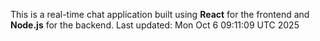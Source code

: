 This is a real-time chat application built using **React** for the frontend and **Node.js** for the backend.
Last updated: Mon Oct  6 09:11:09 UTC 2025
